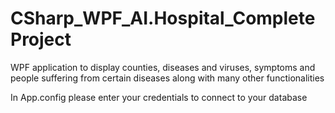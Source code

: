 # CSharp_WPF_AI.Hospital_CompleteProject
WPF application to display counties, diseases and viruses, symptoms and people suffering from certain diseases along with many other functionalities

In App.config please enter your credentials to connect to your database
